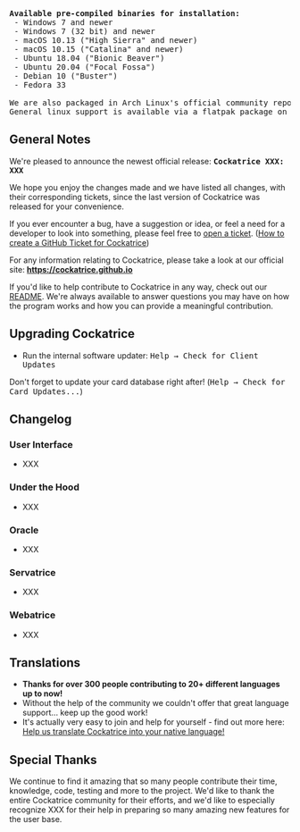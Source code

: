 <pre>
<b>Available pre-compiled binaries for installation:</b>
 - <kbd>Windows 7</kbd></i> and newer
 - <kbd>Windows 7 (32 bit)</kbd></i> and newer
 - <kbd>macOS 10.13</kbd> ("High Sierra" and newer)</i>
 - <kbd>macOS 10.15</kbd> ("Catalina" and newer)</i>
 - <kbd>Ubuntu 18.04</kbd> ("Bionic Beaver")</i>
 - <kbd>Ubuntu 20.04</kbd> ("Focal Fossa")</i>
 - <kbd>Debian 10</kbd> ("Buster")</i>
 - <kbd>Fedora 33</kbd></i>
 
We are also packaged in <kbd>Arch Linux</kbd>'s official community repository, courtesy of @skwerlman</i>
General linux support is available via a <kbd>flatpak</kbd> package on Flathub!</i>
</pre>


## General Notes

We're pleased to announce the newest official release: <kbd>**Cockatrice XXX: XXX**</kbd>

We hope you enjoy the changes made and we have listed all changes, with their corresponding tickets, since the last version of Cockatrice was released for your convenience.

If you ever encounter a bug, have a suggestion or idea, or feel a need for a developer to look into something, please feel free to [open a ticket](https://github.com/Cockatrice/Cockatrice/issues). ([How to create a GitHub Ticket for Cockatrice](https://github.com/Cockatrice/Cockatrice/wiki/How-to-Create-a-GitHub-Ticket-Regarding-Cockatrice))

For any information relating to Cockatrice, please take a look at our official site: **https://cockatrice.github.io**

If you'd like to help contribute to Cockatrice in any way, check out our [README](https://github.com/Cockatrice/Cockatrice#get-involved-). We're always available to answer questions you may have on how the program works and how you can provide a meaningful contribution.


## Upgrading Cockatrice
- Run the internal software updater: <kbd>Help → Check for Client Updates</kbd>

Don't forget to update your card database right after! (<kbd>Help → Check for Card Updates...</kbd>)


## Changelog
<!-- Label badges for highlighting important and key changes
<kbd>New!</kbd>
<kbd>Fixed!</kbd> or <kbd>Resolved!</kbd>
No updates this time around
 -->

### User Interface
- XXX

### Under the Hood
- XXX

### Oracle
- XXX

### Servatrice
- XXX

### Webatrice
- XXX

## Translations
- **Thanks for over 300 people contributing to 20+ different languages up to now!**
- Without the help of the community we couldn't offer that great language support... keep up the good work!
- It's actually very easy to join and help for yourself - find out more here: [Help us translate Cockatrice into your native language!](https://github.com/Cockatrice/Cockatrice/wiki/Translation-FAQ)

## Special Thanks
We continue to find it amazing that so many people contribute their time, knowledge, code, testing and more to the project. We'd like to thank the entire Cockatrice community for their efforts, and we'd like to especially recognize XXX for their help in preparing so many amazing new features for the user base.
